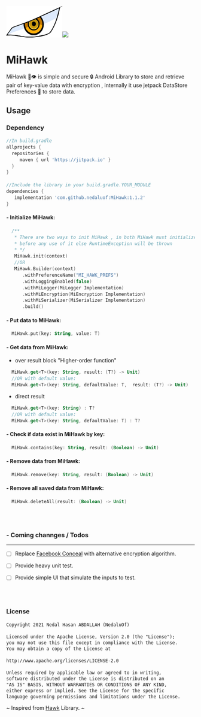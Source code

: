 <img src="https://github.com/nedaluof/MiHawk/blob/master/art/mihawk_eye.jpg?raw=true" width="150">[![](https://jitpack.io/v/nedaluof/MiHawk.svg)](https://jitpack.io/#nedaluof/MiHawk)
# MiHawk
MiHawk 🦅👁️ is simple and secure 🔒 Android Library to store and retrieve pair of key-value data with encryption , internally it use jetpack DataStore Preferences 💽 to store data. 

Usage
-----

### Dependency

```groovy
//In build.gradle
allprojects {
  repositories {
     maven { url 'https://jitpack.io' }
  }
}

//Include the library in your build.gradle.YOUR_MODULE
dependencies {
   implementation 'com.github.nedaluof:MiHawk:1.1.2'
}

```
#### - Initialize MiHawk:
```kotlin
  /**
   * There are two ways to init MiHawk , in both MiHawk must initialized 
   * before any use of it else RuntimeException will be thrown
   * */
   MiHawk.init(context)
   //OR 
   MiHawk.Builder(context)
      .withPreferenceName("MI_HAWK_PREFS")
      .withLoggingEnabled(false)
      .withMiLogger(MiLogger Implementation)
      .withMiEncryption(MiEncryption Implementation)
      .withMiSerializer(MiSerializer Implementation)
      .build()
```      
#### - Put data to MiHawk:
```kotlin
  MiHawk.put(key: String, value: T)
```
#### - Get data from MiHawk:
 - over result block "Higher-order function"
```kotlin
  MiHawk.get<T>(key: String, result: (T?) -> Unit)
  //OR with default value:
  MiHawk.get<T>(key: String, defaultValue: T,  result: (T?) -> Unit)
``` 
 - direct result 
```kotlin
  MiHawk.get<T>(key: String) : T?
  //OR with default value:
  MiHawk.get<T>(key: String, defaultValue: T) : T? 
``` 
#### - Check if data exist in MiHawk by key:
```kotlin
  MiHawk.contains(key: String, result: (Boolean) -> Unit)
```
#### - Remove data from MiHawk:
```kotlin
  MiHawk.remove(key: String, result: (Boolean) -> Unit)
``` 
#### - Remove all saved data from MiHawk:
```kotlin
  MiHawk.deleteAll(result: (Boolean) -> Unit)
```

<br/>
<br/>

### - Coming channges / Todos
-----
- [ ] Replace [Facebook Conceal](https://github.com/facebookarchive/conceal) with alternative encryption algorithm.
- [ ] Provide heavy unit test.
- [ ] Provide simple UI that simulate the inputs to test.



<br/>
<br/>

### License

```
Copyright 2021 Nedal Hasan ABDALLAH (NedaluOf)

Licensed under the Apache License, Version 2.0 (the "License");
you may not use this file except in compliance with the License.
You may obtain a copy of the License at

http://www.apache.org/licenses/LICENSE-2.0

Unless required by applicable law or agreed to in writing,
software distributed under the License is distributed on an 
"AS IS" BASIS, WITHOUT WARRANTIES OR CONDITIONS OF ANY KIND,
either express or implied. See the License for the specific 
language governing permissions and limitations under the License.

```





~ Inspired from [Hawk](https://github.com/orhanobut/hawk) Library. ~
